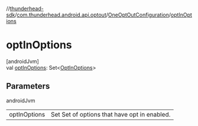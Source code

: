 //[thunderhead-sdk](../../../index.md)/[com.thunderhead.android.api.optout](../index.md)/[OneOptOutConfiguration](index.md)/[optInOptions](opt-in-options.md)

# optInOptions

[androidJvm]\
val [optInOptions](opt-in-options.md): Set<[OptInOptions](../-opt-in-options/index.md)>

## Parameters

androidJvm

| | |
|---|---|
| optInOptions | Set<OptInOptions> Set of options that have opt in enabled. |

